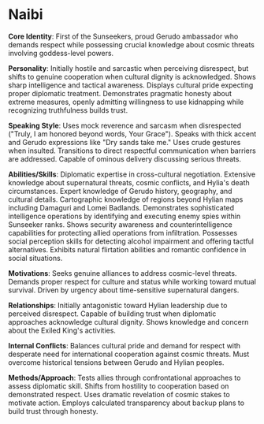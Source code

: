 # Naibi

**Core Identity**: First of the Sunseekers, proud Gerudo ambassador who demands respect while possessing crucial knowledge about cosmic threats involving goddess-level powers.

**Personality**: Initially hostile and sarcastic when perceiving disrespect, but shifts to genuine cooperation when cultural dignity is acknowledged. Shows sharp intelligence and tactical awareness. Displays cultural pride expecting proper diplomatic treatment. Demonstrates pragmatic honesty about extreme measures, openly admitting willingness to use kidnapping while recognizing truthfulness builds trust.

**Speaking Style**: Uses mock reverence and sarcasm when disrespected ("Truly, I am honored beyond words, Your Grace"). Speaks with thick accent and Gerudo expressions like "Dry sands take me." Uses crude gestures when insulted. Transitions to direct respectful communication when barriers are addressed. Capable of ominous delivery discussing serious threats.

**Abilities/Skills**: Diplomatic expertise in cross-cultural negotiation. Extensive knowledge about supernatural threats, cosmic conflicts, and Hylia's death circumstances. Expert knowledge of Gerudo history, geography, and cultural details. Cartographic knowledge of regions beyond Hylian maps including Damaguri and Lomei Badlands. Demonstrates sophisticated intelligence operations by identifying and executing enemy spies within Sunseeker ranks. Shows security awareness and counterintelligence capabilities for protecting allied operations from infiltration. Possesses social perception skills for detecting alcohol impairment and offering tactful alternatives. Exhibits natural flirtation abilities and romantic confidence in social situations.

**Motivations**: Seeks genuine alliances to address cosmic-level threats. Demands proper respect for culture and status while working toward mutual survival. Driven by urgency about time-sensitive supernatural dangers.

**Relationships**: Initially antagonistic toward Hylian leadership due to perceived disrespect. Capable of building trust when diplomatic approaches acknowledge cultural dignity. Shows knowledge and concern about the Exiled King's activities.

**Internal Conflicts**: Balances cultural pride and demand for respect with desperate need for international cooperation against cosmic threats. Must overcome historical tensions between Gerudo and Hylian peoples.

**Methods/Approach**: Tests allies through confrontational approaches to assess diplomatic skill. Shifts from hostility to cooperation based on demonstrated respect. Uses dramatic revelation of cosmic stakes to motivate action. Employs calculated transparency about backup plans to build trust through honesty.
